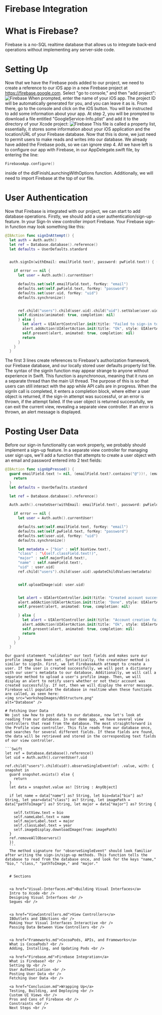 # Firebase Integration

# What is Firebase?
Firebase is a no-SQL realtime database that allows us to integrate back-end operations without implementing any server-side code.

# Setting Up
Now that we have the Firebase pods added to our project, we need to create a reference to our iOS app in a new Firebase project at https://firebase.google.com. Select "go to console," and then "add project":
<img src="workshopImages/firebase.png"
alt="Firebase" />
When prompted, enter the name of your iOS app. The project ID will be automatically generated for you, and you can leave it as is. From there, go to the console and click on the iOS button. You will be instructed to add some information about your app. At step 2, you will be prompted to download a file entitled "GoogleService-Info.plist" and add it to the directory of your Xcode project:
<img src="workshopImages/firebasePlist.png"
alt="Firebase" />
This file is called a property list, essentially, it stores some information about your iOS application and the location/URL of your Firebase database. Now that this is done, we just need to permit users to make reads and writes into our database. We already have added the Firebase pods, so we can ignore step 4. All we have left is to configure our app with Firebase, in our AppDelegate.swift file, by entering the line:
```Swift
FirebaseApp.configure()
```
inside of the didFinishLaunchingWithOptions function. Additionally, we will need to import Firebase at the top of our file.

# User Authentication
Now that Firebase is integrated with our project, we can start to add database operations. Firstly, we should add a user authentication/sign-up feature. In your Sign-In view controller import Firebase. Your Firebase sign-in function may look something like this:

```Swift
@IBAction func signInAttempt() {
  let auth = Auth.auth()
  let ref = Database.database().reference()
  let defaults = UserDefaults.standard


  auth.signIn(withEmail: emailField.text!, password: pwField.text!) { (user, error) in

    if error == nil {
      let user = Auth.auth().currentUser!

      defaults.set(self.emailField.text, forKey: "email")
      defaults.set(self.pwField.text, forKey: "password")
      defaults.set(user.uid, forKey: "uid")
      defaults.synchronize()


      ref.child("users").child(user.uid).child("uid").setValue(user.uid)
      self.dismiss(animated: true, completion: nil)
      } else {
        let alert = UIAlertController.init(title: "Failed to sign-in to account", message: error!.localizedDescription, preferredStyle: UIAlertControllerStyle.alert)
        alert.addAction(UIAlertAction.init(title: "Ok", style: UIAlertActionStyle.default, handler: nil))
        self.present(alert, animated: true, completion: nil)
        return
      }
    }
  }
```
  The first 3 lines create references to Firebase's authorization framework, our Firebase database, and our locally stored user defaults property list file. The syntax of the signIn function may appear strange to anyone without experience in Swift. This function is asynchronous, meaning that it runs on a separate thread than the main UI thread. The purpose of this is so that users can still interact with the app while API calls are in progress. When the signIn call is completed, it enters a completion block, where either a user object is returned, if the sign-in attempt was successful, or an error is thrown, if the attempt failed. If the user object is returned successfully, we can exit the current view, revealing a separate view controller. If an error is thrown, an alert message is displayed.

  # Posting User Data
  Before our sign-in functionality can work properly, we probably should implement a sign-up feature. In a separate view controller for managing user sign ups, we'll add a function that attempts to create a user object with an email and password entered into 2 text fields:

  ```Swift
  @IBAction func signUpPressed() {
    guard emailField.text != nil, (emailField.text?.contains("@"))!, (emailField.text?.count)! < 30, (emailField.text?.count)! > 1, (bioView.text?.count)! > 1, (classField.text?.count)! > 1, (majorField.text?.count)! > 1, img != nil else {
      return
    }
    let defaults = UserDefaults.standard

    let ref = Database.database().reference()

    Auth.auth().createUser(withEmail: emailField.text!, password: pwField.text!) { (user, error) in

      if error == nil {
        let user = Auth.auth().currentUser!

        defaults.set(self.emailField.text, forKey: "email")
        defaults.set(self.pwField.text, forKey: "password")
        defaults.set(user.uid, forKey: "uid")
        defaults.synchronize()

        let metadata = ["bio" : self.bioView.text!,
        "class" : "\(self.classField.text!)",
        "major" : self.majorField.text!,
        "name" : self.nameField.text!,
        "uid" : user.uid]
        ref.child("users").child(user.uid).updateChildValues(metadata)


        self.uploadImage(uid: user.uid)


        let alert = UIAlertController.init(title: "Created account successfully", message: "Thanks for joining BingLinks!", preferredStyle: UIAlertControllerStyle.actionSheet)
        alert.addAction(UIAlertAction.init(title: "Done", style: UIAlertActionStyle.default, handler: nil))
        self.present(alert, animated: true, completion: nil)

        } else {
          let alert = UIAlertController.init(title: "Account creation failed", message: error!.localizedDescription, preferredStyle: UIAlertControllerStyle.alert)
          alert.addAction(UIAlertAction.init(title: "Ok", style: UIAlertActionStyle.default, handler: nil))
          self.present(alert, animated: true, completion: nil)
          return
        }
      }
    }
```
    Our guard statement "validates" our text fields and makes sure our profile image has been set. Syntactically, the createUser method is similar to signIn. First, we let FirebaseAuth attempt to create a user. If the user is created successfully, we will post a dictionary with our user's metadata to our database. Additionally, we will call a separate method to upload a user's profile image. Then, we will display an alert to notify users whether or not their account was created successfully. If not, then we will display the error message. Firebase will populate the database in realtime when these functions are called, as seen here:
    <img src="workshopImages/dbStructure.png"
    alt="Database" />

    # Fetching User Data
    We just saw how to post data to our database, now let's look at reading from our database. In our demo app, we have several view controllers that read from the database. The most straightforward is the Profile view controller. This file reads from our database once, and searches for several different fields. If these fields are found, the data will be retrieved and stored in the corresponding text fields of our view controller.

    ```Swift
    let ref = Database.database().reference()
    let uid = Auth.auth().currentUser?.uid

    ref.child("users").child(uid!).observeSingleEvent(of: .value, with: { snapshot in
      guard snapshot.exists() else {
        return
      }
      let data = snapshot.value as! [String : AnyObject]

      if let name = data["name"] as? String, let bio=data["bio"] as? String, let year=data["class"] as? String, let imagePath = data["pathToImage"] as? String, let major = data["major"] as? String {

        self.txtView.text = bio
        self.nameLabel.text = name
        self.majorLabel.text = major
        self.classLabel.text = year
        self.imageDisplay.downloadImage(from: imagePath)
      }
      ref.removeAllObservers()
      })
      ```
      The method signature for "observeSingleEvent" should look familiar after writing the sign-in/sign-up methods. This function tells the database to read from the database once, and look for the keys "name," "bio," "class," "pathToImage," and "major."


      # Sections


      <a href="Visual-Interfaces.md">Building Visual Interfaces</a>
      Intro to Xcode <br />
      Designing Visual Interfaces <br />
      Segues <br />


      <a href="ViewControllers.md">View Controllers</a>
      IBOutlets and IBActions <br />
      Making Your Visual Interfaces Interactive <br />
      Passing Data Between View Controllers <br />


      <a href="Frameworks.md">CocoaPods, APIs, and Frameworks</a>
      What is CocoaPods? <br />
      Adding, Installing, and Updating Pods <br />

      <a href="Firebase.md">Firebase Integration</a>
      What is Firebase? <br />
      Setting Up <br />
      User Authentication <br />
      Posting User Data <br />
      Fetching User Data <br />

      <a href="Conclusion.md">Wrapping Up</a>
      Testing, Building, and Deploying <br />
      Custom UI Views <br />
      Pros and Cons of Firebase <br />
      Constraints <br />
      Next Steps <br />
